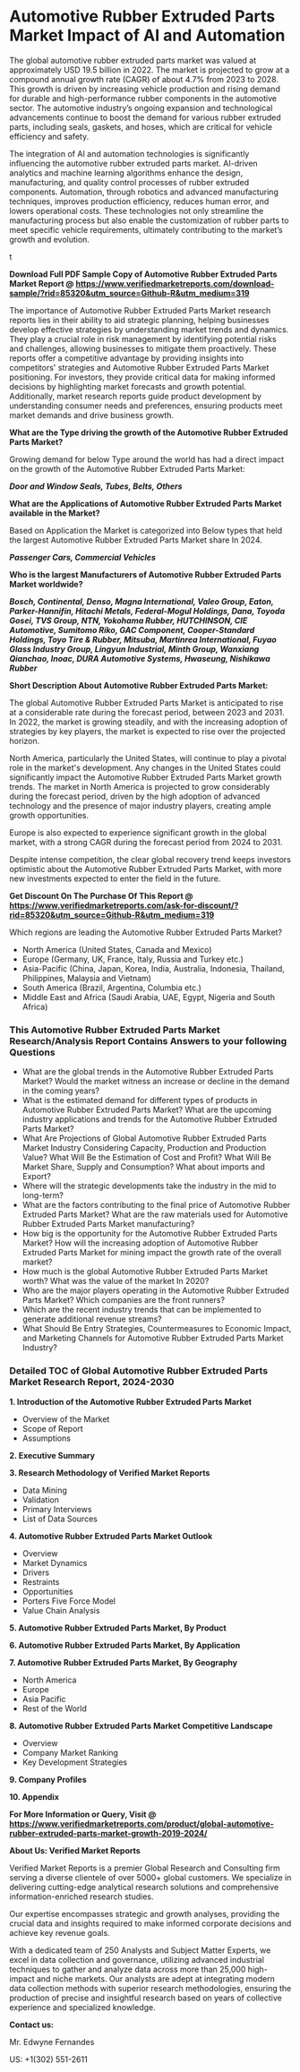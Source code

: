 <meta name="title" content="Global Automotive Rubber Extruded Parts Market Impact of AI and Automation"><meta name="description" content="The global automotive rubber extruded parts market was valued at approximately USD 19.5 billion in 2022. The market is projected to grow at a compound annual growth ra"><meta name="title" content="Automotive Rubber Extruded Parts Market Size, Share, Scope, Trends, Growth, Opportunities, Analysis, Forecast"><h1>Automotive Rubber Extruded Parts Market Impact of AI and Automation</h1><p>The global automotive rubber extruded parts market was valued at approximately USD 19.5 billion in 2022. The market is projected to grow at a compound annual growth rate (CAGR) of about 4.7% from 2023 to 2028. This growth is driven by increasing vehicle production and rising demand for durable and high-performance rubber components in the automotive sector. The automotive industry’s ongoing expansion and technological advancements continue to boost the demand for various rubber extruded parts, including seals, gaskets, and hoses, which are critical for vehicle efficiency and safety.</p><p>The integration of AI and automation technologies is significantly influencing the automotive rubber extruded parts market. AI-driven analytics and machine learning algorithms enhance the design, manufacturing, and quality control processes of rubber extruded components. Automation, through robotics and advanced manufacturing techniques, improves production efficiency, reduces human error, and lowers operational costs. These technologies not only streamline the manufacturing process but also enable the customization of rubber parts to meet specific vehicle requirements, ultimately contributing to the market’s growth and evolution.</p>t</p><p id="" class=""><strong>Download Full PDF Sample Copy of Automotive Rubber Extruded Parts Market Report @ <a href="https://www.verifiedmarketreports.com/download-sample/?rid=85320&utm_source=Github-R&utm_medium=319" target="_blank">https://www.verifiedmarketreports.com/download-sample/?rid=85320&utm_source=Github-R&utm_medium=319</a></strong></p><p>The importance of&nbsp;Automotive Rubber Extruded Parts Market research reports lies in their ability to aid strategic planning, helping businesses develop effective strategies by understanding market trends and dynamics. They play a crucial role in risk management by identifying potential risks and challenges, allowing businesses to mitigate them proactively. These reports offer a competitive advantage by providing insights into competitors' strategies and Automotive Rubber Extruded Parts Market positioning. For investors, they provide critical data for making informed decisions by highlighting market forecasts and growth potential. Additionally, market research reports guide product development by understanding consumer needs and preferences, ensuring products meet market demands and drive business growth.</p><p><strong>What are the&nbsp;Type driving the growth of the Automotive Rubber Extruded Parts Market?</strong></p><p id="" class="">Growing demand for below Type around the world has had a direct impact on the growth of the Automotive Rubber Extruded Parts Market:</p><em><strong>Door and Window Seals, Tubes, Belts, Others</strong></em></p><strong>What are the&nbsp;Applications&nbsp;of Automotive Rubber Extruded Parts Market available in the Market?</strong></p><p id="" class="">Based on Application the Market is categorized into Below types that held the largest Automotive Rubber Extruded Parts Market share In 2024.</p><em><strong>Passenger Cars, Commercial Vehicles</strong></em></p><strong>Who is the largest Manufacturers of Automotive Rubber Extruded Parts Market worldwide?</strong></p><p><em><strong>Bosch, Continental, Denso, Magna International, Valeo Group, Eaton, Parker-Hannifin, Hitachi Metals, Federal-Mogul Holdings, Dana, Toyoda Gosei, TVS Group, NTN, Yokohama Rubber, HUTCHINSON, CIE Automotive, Sumitomo Riko, GAC Component, Cooper-Standard Holdings, Toyo Tire & Rubber, Mitsuba, Martinrea International, Fuyao Glass Industry Group, Lingyun Industrial, Minth Group, Wanxiang Qianchao, Inoac, DURA Automotive Systems, Hwaseung, Nishikawa Rubber</strong></em></p><p id="" class=""><strong>Short Description About Automotive Rubber Extruded Parts Market:</strong></p><p>The global Automotive Rubber Extruded Parts Market is anticipated to rise at a considerable rate during the forecast period, between 2023 and 2031. In 2022, the market is growing steadily, and with the increasing adoption of strategies by key players, the market is expected to rise over the projected horizon.</p><p>North America, particularly the United States, will continue to play a pivotal role in the market's development. Any changes in the United States could significantly impact the Automotive Rubber Extruded Parts Market growth trends. The market in North America is projected to grow considerably during the forecast period, driven by the high adoption of advanced technology and the presence of major industry players, creating ample growth opportunities.</p><p>Europe is also expected to experience significant growth in the global market, with a strong CAGR during the forecast period from 2024 to 2031.</p><p>Despite intense competition, the clear global recovery trend keeps investors optimistic about the Automotive Rubber Extruded Parts Market, with more new investments expected to enter the field in the future.</p><p id="" class=""><strong>Get Discount On The Purchase Of This Report @ <a href="https://www.verifiedmarketreports.com/ask-for-discount/?rid=85320&utm_source=Github-R&utm_medium=319" target="_blank">https://www.verifiedmarketreports.com/ask-for-discount/?rid=85320&utm_source=Github-R&utm_medium=319</a></strong></p>Which regions are leading the Automotive Rubber Extruded Parts Market?</p><ul><li>North America (United States, Canada and Mexico)</li><li>Europe (Germany, UK, France, Italy, Russia and Turkey etc.)</li><li>Asia-Pacific (China, Japan, Korea, India, Australia, Indonesia, Thailand, Philippines, Malaysia and Vietnam)</li><li>South America (Brazil, Argentina, Columbia etc.)</li><li>Middle East and Africa (Saudi Arabia, UAE, Egypt, Nigeria and South Africa)</li></ul><h3 id="" class="">This Automotive Rubber Extruded Parts Market Research/Analysis Report Contains Answers to your following Questions</h3><ul><li>What are the global trends in the Automotive Rubber Extruded Parts Market? Would the market witness an increase or decline in the demand in the coming years?</li><li>What is the estimated demand for different types of products in Automotive Rubber Extruded Parts Market? What are the upcoming industry applications and trends for the Automotive Rubber Extruded Parts Market?</li><li>What Are Projections of Global Automotive Rubber Extruded Parts Market Industry Considering Capacity, Production and Production Value? What Will Be the Estimation of Cost and Profit? What Will Be Market Share, Supply and Consumption? What about imports and Export?</li><li>Where will the strategic developments take the industry in the mid to long-term?</li><li>What are the factors contributing to the final price of Automotive Rubber Extruded Parts Market? What are the raw materials used for Automotive Rubber Extruded Parts Market manufacturing?</li><li>How big is the opportunity for the Automotive Rubber Extruded Parts Market? How will the increasing adoption of Automotive Rubber Extruded Parts Market for mining impact the growth rate of the overall market?</li><li>How much is the global Automotive Rubber Extruded Parts Market worth? What was the value of the market In 2020?</li><li>Who are the major players operating in the Automotive Rubber Extruded Parts Market? Which companies are the front runners?</li><li>Which are the recent industry trends that can be implemented to generate additional revenue streams?</li><li>What Should Be Entry Strategies, Countermeasures to Economic Impact, and Marketing Channels for Automotive Rubber Extruded Parts Market Industry?</li></ul><h3 id="" class="">Detailed TOC of Global Automotive Rubber Extruded Parts Market Research Report, 2024-2030</h3><p id="" class=""><strong>1. Introduction of the Automotive Rubber Extruded Parts Market</strong></p><ul><li>Overview of the Market</li><li>Scope of Report</li><li>Assumptions</li></ul><p id="" class=""><strong>2. Executive Summary</strong></p><p id="" class=""><strong>3. Research Methodology of Verified Market Reports</strong></p><ul><li>Data Mining</li><li>Validation</li><li>Primary Interviews</li><li>List of Data Sources</li></ul><p id="" class=""><strong>4. Automotive Rubber Extruded Parts Market Outlook</strong></p><ul><li>Overview</li><li>Market Dynamics</li><li>Drivers</li><li>Restraints</li><li>Opportunities</li><li>Porters Five Force Model</li><li>Value Chain Analysis</li></ul><p id="" class=""><strong>5. Automotive Rubber Extruded Parts Market, By Product</strong></p><p id="" class=""><strong>6. Automotive Rubber Extruded Parts Market, By Application</strong></p><p id="" class=""><strong>7. Automotive Rubber Extruded Parts Market, By Geography</strong></p><ul><li>North America</li><li>Europe</li><li>Asia Pacific</li><li>Rest of the World</li></ul><p id="" class=""><strong>8. Automotive Rubber Extruded Parts Market Competitive Landscape</strong></p><ul><li>Overview</li><li>Company Market Ranking</li><li>Key Development Strategies</li></ul><p id="" class=""><strong>9. Company Profiles</strong></p><p id="" class=""><strong>10. Appendix</strong></p><p id="" class=""><strong>For More Information or Query, Visit @ <a href="https://www.verifiedmarketreports.com/product/global-automotive-rubber-extruded-parts-market-growth-2019-2024/" target="_blank">https://www.verifiedmarketreports.com/product/global-automotive-rubber-extruded-parts-market-growth-2019-2024/</a></strong></p><p id="" class=""><strong>About Us: Verified Market Reports</strong></p><p id="" class="">Verified Market Reports is a premier Global Research and Consulting firm serving a diverse clientele of over 5000+ global customers. We specialize in delivering cutting-edge analytical research solutions and comprehensive information-enriched research studies.</p><p id="" class="">Our expertise encompasses strategic and growth analyses, providing the crucial data and insights required to make informed corporate decisions and achieve key revenue goals.</p><p id="" class="">With a dedicated team of 250 Analysts and Subject Matter Experts, we excel in data collection and governance, utilizing advanced industrial techniques to gather and analyze data across more than 25,000 high-impact and niche markets. Our analysts are adept at integrating modern data collection methods with superior research methodologies, ensuring the production of precise and insightful research based on years of collective experience and specialized knowledge.</p><p id="" class=""><strong>Contact us:</strong></p><p id="" class="">Mr. Edwyne Fernandes</p><p id="" class="">US: +1(302) 551-2611</p>